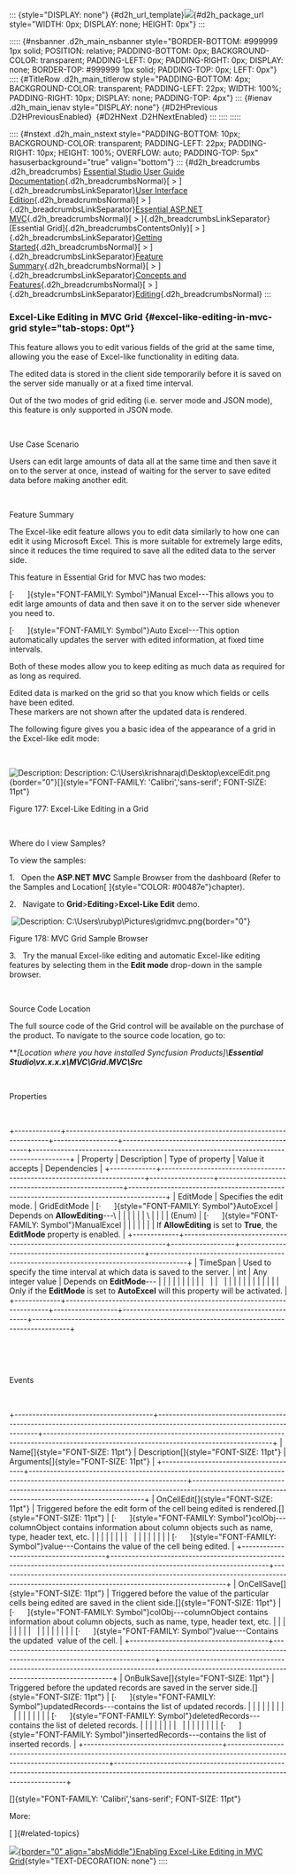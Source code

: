 ::: {style="DISPLAY: none"}
[](ms-xhelp:///?Id=d2h_url_template){#d2h_url_template}![](!package_url!){#d2h_package_url style="WIDTH: 0px; DISPLAY: none; HEIGHT: 0px"}
:::

::::: {#nsbanner .d2h_main_nsbanner style="BORDER-BOTTOM: #999999 1px solid; POSITION: relative; PADDING-BOTTOM: 0px; BACKGROUND-COLOR: transparent; PADDING-LEFT: 0px; PADDING-RIGHT: 0px; DISPLAY: none; BORDER-TOP: #999999 1px solid; PADDING-TOP: 0px; LEFT: 0px"}
:::: {#TitleRow .d2h_main_titlerow style="PADDING-BOTTOM: 4px; BACKGROUND-COLOR: transparent; PADDING-LEFT: 22px; WIDTH: 100%; PADDING-RIGHT: 10px; DISPLAY: none; PADDING-TOP: 4px"}
::: {#ienav .d2h_main_ienav style="DISPLAY: none"}
[](ms-xhelp:///?Id=a1e9828c-aec8-4210-b7da-d643fd70fe5e){#D2HPrevious .D2HPreviousEnabled}  [](ms-xhelp:///?Id=f672fb9b-47fe-4035-beb0-ff6b45d7774c){#D2HNext .D2HNextEnabled}
:::
::::
:::::

:::: {#nstext .d2h_main_nstext style="PADDING-BOTTOM: 10px; BACKGROUND-COLOR: transparent; PADDING-LEFT: 22px; PADDING-RIGHT: 10px; HEIGHT: 100%; OVERFLOW: auto; PADDING-TOP: 5px" hasuserbackground="true" valign="bottom"}
::: {#d2h_breadcrumbs .d2h_breadcrumbs}
[Essential Studio User Guide Documentation](ms-xhelp:///?Id=12457748-09e3-4d74-a240-8e049cedf030){.d2h_breadcrumbsNormal}[ \> ]{.d2h_breadcrumbsLinkSeparator}[User Interface Edition](ms-xhelp:///?Id=c29296b7-531c-413b-a0ec-488ca1f7f669){.d2h_breadcrumbsNormal}[ \> ]{.d2h_breadcrumbsLinkSeparator}[Essential ASP.NET MVC](ms-xhelp:///?Id=4b14e7d1-65c4-4f67-b1aa-2c37709905a5){.d2h_breadcrumbsNormal}[ \> ]{.d2h_breadcrumbsLinkSeparator}[Essential Grid]{.d2h_breadcrumbsContentsOnly}[ \> ]{.d2h_breadcrumbsLinkSeparator}[Getting Started](ms-xhelp:///?Id=c7ed3902-b25b-4170-be58-1d3d0b57748a){.d2h_breadcrumbsNormal}[ \> ]{.d2h_breadcrumbsLinkSeparator}[Feature Summary](ms-xhelp:///?Id=1923e679-441a-44e0-9bca-e0e50988a857){.d2h_breadcrumbsNormal}[ \> ]{.d2h_breadcrumbsLinkSeparator}[Concepts and Features](ms-xhelp:///?Id=4a1657fa-4756-42b9-9153-aebf5dcfc503){.d2h_breadcrumbsNormal}[ \> ]{.d2h_breadcrumbsLinkSeparator}[Editing](ms-xhelp:///?Id=51ad902e-b7e5-44e5-ad71-814595e92bf0){.d2h_breadcrumbsNormal}
:::

### Excel-Like Editing in MVC Grid {#excel-like-editing-in-mvc-grid style="tab-stops: 0pt"}

This feature allows you to edit various fields of the grid at the same time, allowing you the ease of Excel-like functionality in editing data.

The edited data is stored in the client side temporarily before it is saved on the server side manually or at a fixed time interval.

Out of the two modes of grid editing (i.e. server mode and JSON mode), this feature is only supported in JSON mode.

 

Use Case Scenario

Users can edit large amounts of data all at the same time and then save it on to the server at once, instead of waiting for the server to save edited data before making another edit.

 

Feature Summary

The Excel-like edit feature allows you to edit data similarly to how one can edit it using Microsoft Excel. This is more suitable for extremely large edits, since it reduces the time required to save all the edited data to the server side.

This feature in Essential Grid for MVC has two modes:

[·      ]{style="FONT-FAMILY: Symbol"}Manual Excel---This allows you to edit large amounts of data and then save it on to the server side whenever you need to.

[·      ]{style="FONT-FAMILY: Symbol"}Auto Excel---This option automatically updates the server with edited information, at fixed time intervals.

Both of these modes allow you to keep editing as much data as required for as long as required.

Edited data is marked on the grid so that you know which fields or cells have been edited.\
These markers are not shown after the updated data is rendered.

The following figure gives you a basic idea of the appearance of a grid in the Excel-like edit mode:

 

![Description: Description: C:\\Users\\krishnarajd\\Desktop\\excelEdit.png](ImagesExt/image58_169.jpg){border="0"}[]{style="FONT-FAMILY: 'Calibri','sans-serif'; FONT-SIZE: 11pt"}

Figure 177: Excel-Like Editing in a Grid

 

Where do I view Samples?

To view the samples:

1.   Open the **ASP.NET MVC** Sample Browser from the dashboard (Refer to the Samples and Location[ ]{style="COLOR: #00487e"}chapter).

2.   Navigate to **Grid**\>**Editing**\>**Excel-Like Edit** demo.

 ![Description: C:\\Users\\rubyp\\Pictures\\gridmvc.png](ImagesExt/image58_170.jpg){border="0"}

Figure 178: MVC Grid Sample Browser

3.   Try the manual Excel-like editing and automatic Excel-like editing features by selecting them in the **Edit mode** drop-down in the sample browser.

 

Source Code Location

The full source code of the Grid control will be available on the purchase of the product. To navigate to the source code location, go to:

***\[Location where you have installed Syncfusion Products\]\\**Essential Studio\\vx.x.x.x\\MVC\\Grid.MVC\\Src***

 

Properties

 

+-------------+-------------------------------------------------------------------------+------------------+---------------------------------------------------+----------------------------------------------------------------------------------------+
| Property    | Description                                                             | Type of property | Value it accepts                                  | Dependencies                                                                           |
+-------------+-------------------------------------------------------------------------+------------------+---------------------------------------------------+----------------------------------------------------------------------------------------+
| EditMode    | Specifies the edit mode.                                                | GridEditMode     | [·      ]{style="FONT-FAMILY: Symbol"}AutoExcel   | Depends on **AllowEditing**---\                                                        |
|             |                                                                         |                  |                                                   | \                                                                                      |
|             |                                                                         | (Enum)           | [·      ]{style="FONT-FAMILY: Symbol"}ManualExcel |                                                                                        |
|             |                                                                         |                  |                                                   | If **AllowEditing** is set to **True**, the **EditMode** property is enabled.          |
+-------------+-------------------------------------------------------------------------+------------------+---------------------------------------------------+----------------------------------------------------------------------------------------+
| TimeSpan    | Used to specify the time interval at which data is saved to the server. | int              | Any integer value                                 | Depends on **EditMode**---                                                             |
|             |                                                                         |                  |                                                   |                                                                                        |
|             |                                                                         |                  |                                                   |                                                                                        |
|             |                                                                         |                  |                                                   |                                                                                        |
|             |                                                                         |                  |                                                   | Only if the **EditMode** is set to **AutoExcel** will this property will be activated. |
+-------------+-------------------------------------------------------------------------+------------------+---------------------------------------------------+----------------------------------------------------------------------------------------+

 

 

Events

 

+---------------------------------------+--------------------------------------------------------------------------------------------------------------------------+----------------------------------------------------------------------------------------------------------------------------------------------+
| Name[]{style="FONT-SIZE: 11pt"}       | Description[]{style="FONT-SIZE: 11pt"}                                                                                   | Arguments[]{style="FONT-SIZE: 11pt"}                                                                                                         |
+---------------------------------------+--------------------------------------------------------------------------------------------------------------------------+----------------------------------------------------------------------------------------------------------------------------------------------+
| OnCellEdit[]{style="FONT-SIZE: 11pt"} | Triggered before the edit form of the cell being edited is rendered.[]{style="FONT-SIZE: 11pt"}                          | [·      ]{style="FONT-FAMILY: Symbol"}colObj---columnObject contains information about column objects such as name, type, header text, etc.  |
|                                       |                                                                                                                          |                                                                                                                                              |
|                                       |                                                                                                                          |                                                                                                                                              |
|                                       |                                                                                                                          |                                                                                                                                              |
|                                       |                                                                                                                          | [·      ]{style="FONT-FAMILY: Symbol"}value---Contains the value of the cell being edited.                                                   |
+---------------------------------------+--------------------------------------------------------------------------------------------------------------------------+----------------------------------------------------------------------------------------------------------------------------------------------+
| OnCellSave[]{style="FONT-SIZE: 11pt"} | Triggered before the value of the particular cells being edited are saved in the client side.[]{style="FONT-SIZE: 11pt"} | [·      ]{style="FONT-FAMILY: Symbol"}colObj---columnObject contains information about column objects, such as name, type, header text, etc. |
|                                       |                                                                                                                          |                                                                                                                                              |
|                                       |                                                                                                                          |                                                                                                                                              |
|                                       |                                                                                                                          |                                                                                                                                              |
|                                       |                                                                                                                          | [·      ]{style="FONT-FAMILY: Symbol"}value---Contains the updated  value of the cell.                                                       |
+---------------------------------------+--------------------------------------------------------------------------------------------------------------------------+----------------------------------------------------------------------------------------------------------------------------------------------+
| OnBulkSave[]{style="FONT-SIZE: 11pt"} | Triggered before the updated records are saved in the server side.[]{style="FONT-SIZE: 11pt"}                            | [·      ]{style="FONT-FAMILY: Symbol"}updatedRecords---contains the list of updated records.                                                 |
|                                       |                                                                                                                          |                                                                                                                                              |
|                                       |                                                                                                                          |                                                                                                                                              |
|                                       |                                                                                                                          |                                                                                                                                              |
|                                       |                                                                                                                          | [·      ]{style="FONT-FAMILY: Symbol"}deletedRecords---contains the list of deleted records.                                                 |
|                                       |                                                                                                                          |                                                                                                                                              |
|                                       |                                                                                                                          |                                                                                                                                              |
|                                       |                                                                                                                          |                                                                                                                                              |
|                                       |                                                                                                                          | [·      ]{style="FONT-FAMILY: Symbol"}insertedRecords---contains the list of inserted records.                                               |
+---------------------------------------+--------------------------------------------------------------------------------------------------------------------------+----------------------------------------------------------------------------------------------------------------------------------------------+

[]{style="FONT-FAMILY: 'Calibri','sans-serif'; FONT-SIZE: 11pt"} 

More:

[ ]{#related-topics}

[![](button.gif){border="0" align="absMiddle"}Enabling Excel-Like Editing in MVC Grid](ms-xhelp:///?Id=6361216f-d231-424e-b001-4feb059e28ff){style="TEXT-DECORATION: none"}
::::
